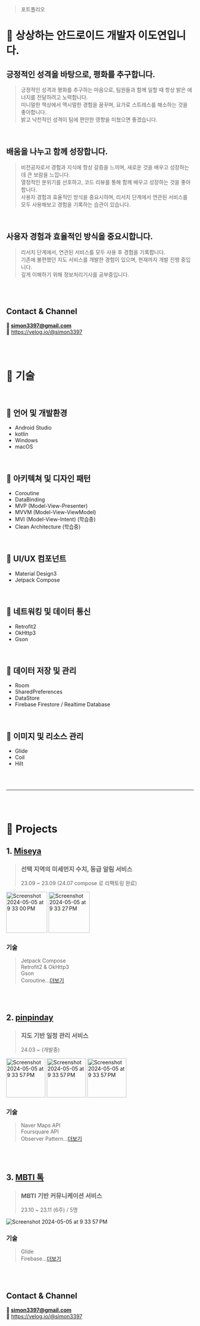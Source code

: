 > 포트폴리오<br>

📜 상상하는 안드로이드 개발자 이도연입니다.
=========================

## 긍정적인 성격을 바탕으로, 평화를 추구합니다.
> 긍정적인 성격과 평화를 추구하는 마음으로, 팀원들과 함께 일할 때 항상 밝은 에너지를 전달하려고 노력합니다.<br/> 미니멀한 책상에서 맥시멀한 경험을 꿈꾸며, 요가로 스트레스를 해소하는 것을 좋아합니다.<br/> 밝고 낙천적인 성격이 팀에 편안한 영향을 미쳤으면 좋겠습니다.

<br/>

## 배움을 나누고 함께 성장합니다.
> 비전공자로서 경험과 지식에 항상 갈증을 느끼며, 새로운 것을 배우고 성장하는 데 큰 보람을 느낍니다.<br/> 열정적인 분위기를 선호하고, 코드 리뷰를 통해 함께 배우고 성장하는 것을 좋아합니다.<br/> 사용자 경험과 효율적인 방식을 중요시하며, 리서치 단계에서 연관된 서비스를 모두 사용해보고 경험을 기록하는 습관이 있습니다.

<br/>

## 사용자 경험과 효율적인 방식을 중요시합니다.
> 리서치 단계에서, 연관된 서비스를 모두 사용 후 경험을 기록합니다.<br/>기존에 불편했던 지도 서비스를 개발한 경험이 있으며, 현재까지 개발 진행 중입니다.<br/>깊게 이해하기 위해 정보처리기사를 공부중입니다. 

<br/><br/>

## Contact & Channel

**📧 simon3397@gmail.com**<br/>
**📖** https://velog.io/@simon3397<br/>

<br/><br/>


# 📝 기술

<br/>

## 🤖 언어 및 개발환경
  - Android Studio
  - kotlin
  - Windows
  - macOS

<br/>

## 🤖 아키텍쳐 및 디자인 패턴

  - Coroutine
  - DataBinding
  - MVP (Model-View-Presenter)
  - MVVM (Model-View-ViewModel)
  - MVI (Model-View-Intent) (학습중)
  - Clean Architecture (학습중)

<br/>

## 🤖 UI/UX 컴포넌트
  - Material Design3
  - Jetpack Compose

<br/>

## 🤖 네트워킹 및 데이터 통신
  - Retrofit2
  - OkHttp3
  - Gson

<br/>

## 🤖 데이터 저장 및 관리
  - Room
  - SharedPreferences
  - DataStore
  - Firebase Firestore / Realtime Database

<br/>

## 🤖 이미지 및 리소스 관리
  - Glide
  - Coil
  - Hilt

<br/><br/>

------------
    
<br/><br/>

# 📝 Projects

## 1. [Miseya](https://github.com/byu-rin/Miseya)
> ### 선택 지역의 미세먼지 수치, 등급 알림 서비스
> 23.09 ~ 23.09 (24.07 compose 로 리팩토링 완료)<br/>

<img width="110" alt="Screenshot 2024-05-05 at 9 33 00 PM" src="https://github.com/byu-rin/byu-rin/assets/130144220/d4f6555f-3295-4263-afdb-fe0e9b8d8e4d">
<img width="110" alt="Screenshot 2024-05-05 at 9 33 27 PM" src="https://github.com/byu-rin/byu-rin/assets/130144220/bac63b62-81d3-4c71-b9ba-95b1116a146a">

### 기술
> Jetpack Compose<br/>
> Retrofit2 & OkHttp3<br/>
> Gson<br/>
> Coroutine...[더보기](https://github.com/byu-rin/Miseya)

<br/><br/>

## 2. [pinpinday](https://github.com/byu-rin/pinpin_day) 
> ### 지도 기반 일정 관리 서비스
> 24.03 ~ (개발중)

<img width="105" alt="Screenshot 2024-05-05 at 9 33 57 PM" src="https://github.com/byu-rin/pinpin_day/assets/130144220/976d53bb-e7c8-4820-8abc-50502e7faf83">
<img width="105" alt="Screenshot 2024-05-05 at 9 33 57 PM" src="https://github.com/byu-rin/pinpin_day/assets/130144220/8997979e-1cd9-4420-8921-a17bf07e2aea">
<img width="105" alt="Screenshot 2024-05-05 at 9 33 57 PM" src="https://github.com/byu-rin/pinpin_day/assets/130144220/42307aa9-62dc-48d3-9246-cf8a5d138de1">

### 기술
> Naver Maps API<br/>
> Foursquare API<br/>
> Observer Pattern...[더보기](https://github.com/byu-rin/pinpin_day)

<br/><br/>

## 3. [MBTI 톡](https://github.com/byu-rin/MBTI_Talk)
> ### MBTI 기반 커뮤니케이션 서비스
> 23.10 ~ 23.11 (6주) / 5명

<img alt="Screenshot 2024-05-05 at 9 33 57 PM" src="https://github.com/6pleasant-MBTITalk/MBTI_Talk/assets/139088072/ccbd3536-33ec-4538-98dd-f000a962f044">

### 기술
> Glide<br/>
> Firebase...[더보기](https://github.com/byu-rin/MBTI_Talk)

<br/><br/>

## Contact & Channel

**📧 simon3397@gmail.com**<br/>
**📖** https://velog.io/@simon3397<br/>

<br/><br/>


